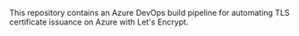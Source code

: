 This repository contains an Azure DevOps build pipeline for automating TLS certificate issuance on Azure with Let's Encrypt. 
